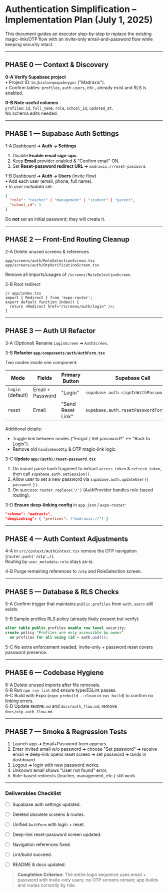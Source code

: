 # Authentication Simplification – Implementation Plan (July 1, 2025)

This document guides an executor step-by-step to replace the existing magic-link/OTP flow with an invite-only email-and-password flow while keeping security intact.

---

## PHASE 0 — Context & Discovery

**0-A  Verify Supabase project**  
• Project ID: `bsjbixlueqoxpxbeygoi` ("Madraxis").  
• Confirm tables: `profiles`, `auth.users`, etc., already exist and RLS is enabled.

**0-B  Note useful columns**  
`profiles`: `id`, `full_name`, `role`, `school_id`, `updated_at`.  
No schema edits needed.

---

## PHASE 1 — Supabase Auth Settings

1-A  Dashboard ➜ **Auth → Settings**  
1. Disable **Enable email sign-ups**.  
2. Keep **Email** provider enabled & "Confirm email" ON.  
3. Set **Reset-password redirect URL** ➜ `madraxis://reset-password`.

1-B  Dashboard ➜ **Auth → Users** (invite flow)  
• Add each user (email, phone, full name).  
• In _user metadata_ set:
```json
{
  "role": "teacher" | "management" | "student" | "parent",
  "school_id": 1
}
```
Do **not** set an initial password; they will create it.

---

## PHASE 2 — Front-End Routing Cleanup

2-A  Delete unused screens & references
```
app/screens/auth/RoleSelectionScreen.tsx
app/screens/auth/OtpVerificationScreen.tsx
```
Remove all imports/usages of `/screens/RoleSelectionScreen`.

2-B  Root redirect
```tsx
// app/index.tsx
import { Redirect } from 'expo-router';
export default function Index() {
  return <Redirect href="/screens/auth/login" />;
}
```

---

## PHASE 3 — Auth UI Refactor

3-A  (Optional) Rename `LoginScreen` ➜ `AuthScreen`.

3-B  **Refactor `app/components/auth/AuthForm.tsx`**

Two modes inside one component:

| Mode | Fields | Primary Button | Supabase Call |
|------|--------|----------------|---------------|
| `login` (default) | Email + Password | "Login" | `supabase.auth.signInWithPassword()` |
| `reset` | Email | "Send Reset Link" | `supabase.auth.resetPasswordForEmail()` |

Additional details:
* Toggle link between modes ("Forgot / Set password?" ↔ "Back to Login").
* Remove old `handleSendOtp` & OTP magic-link logic.

3-C  **Update `app/(auth)/reset-password.tsx`**
1. On mount parse hash fragment to extract `access_token` & `refresh_token`, then call `supabase.auth.setSession()`.
2. Allow user to set a new password via `supabase.auth.updateUser({ password })`.
3. On success: `router.replace('/')` (AuthProvider handles role-based routing).

3-D  **Ensure deep-linking config** in `app.json` / `expo-router`:
```json
"scheme": "madraxis",
"deepLinking": { "prefixes": ["madraxis://"] }
```

---

## PHASE 4 — Auth Context Adjustments

4-A  In `src/context/AuthContext.tsx` remove the OTP navigation (`router.push('/otp'…)`).  
Routing by `user_metadata.role` stays as-is.

4-B  Purge remaining references to `/otp` and RoleSelection screen.

---

## PHASE 5 — Database & RLS Checks

5-A  Confirm trigger that maintains `public.profiles` from `auth.users` still exists.

5-B  Sample profiles RLS policy (already likely present but verify):
```sql
alter table public.profiles enable row level security;
create policy "Profiles are only accessible by owner"
  on profiles for all using (id = auth.uid());
```

5-C  No extra enforcement needed; invite-only + password reset covers password presence.

---

## PHASE 6 — Codebase Hygiene

6-A  Delete unused imports after file removals.  
6-B  Run `npm run lint` and ensure type/ESLint passes.  
6-C  Build with Expo (`expo prebuild --clean` or `eas build`) to confirm no linking errors.  
6-D  Update `README.md` and `docs/auth_flow.md`; remove `docs/otp_auth_flow.md`.

---

## PHASE 7 — Smoke & Regression Tests

1. Launch app ➜ Email+Password form appears.
2. Enter invited email w/o password ➜ choose "Set password" ➜ receive email ➜ deep-link opens reset screen ➜ set password ➜ lands in dashboard.
3. Logout ➜ login with new password works.
4. Unknown email shows "User not found" error.
5. Role-based redirects (teacher, management, etc.) still work.

---

### Deliverables Checklist
- [ ] Supabase auth settings updated.
- [ ] Deleted obsolete screens & routes.
- [ ] Unified `AuthForm` with login + reset.
- [ ] Deep-link reset-password screen updated.
- [ ] Navigation references fixed.
- [ ] Lint/build succeed.
- [ ] README & docs updated.


> **Completion Criterion:** The entire login sequence uses email + password with invite-only users; no OTP screens remain; app builds and routes correctly by role. 